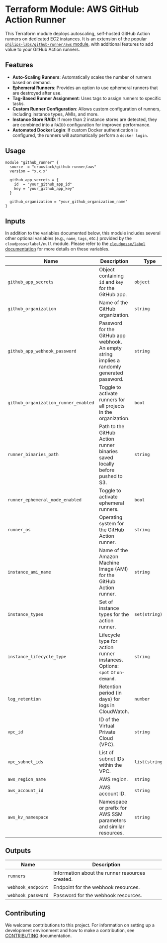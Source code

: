 # Terraform Module: AWS GitHub Action Runner

This Terraform module deploys autoscaling, self-hosted GitHub Action runners on
dedicated EC2 instances. It is an extension of the popular [`philips-labs/github-runner/aws` module](https://github.com/philips-labs/terraform-aws-github-runner),
 with additional features to add value to your GitHub Action runners.

## Features

- **Auto-Scaling Runners**: Automatically scales the number of runners based on
  demand.
- **Ephemeral Runners**: Provides an option to use ephemeral runners that are
  destroyed after use.
- **Tag-Based Runner Assignment**: Uses tags to assign runners to specific
  tasks.
- **Custom Runner Configuration**: Allows custom configuration of runners,
  including instance types, AMIs, and more.
- **Instance Store RAID**: If more than 2 instance stores are detected, they are
  combined into a `RAID0` configuration for improved performance.
- **Automated Docker Login**: If custom Docker authentication is configured, the
  runners will automatically perform a `docker login`.

## Usage

```hcl
module "github_runner" {
  source  = "cruxstack/github-runner/aws"
  version = "x.x.x"

  github_app_secrets = {
    id  = "your_github_app_id"
    key = "your_github_app_key"
  }

  github_organization = "your_github_organization_name"
}
```

## Inputs

In addition to the variables documented below, this module includes several
other optional variables (e.g., `name`, `tags`, etc.) provided by the
`cloudposse/label/null` module. Please refer to the [`cloudposse/label` documentation](https://registry.terraform.io/modules/cloudposse/label/null/latest) for more details on these variables.

| Name                                 | Description                                                                                 | Type           | Default                               | Required |
|--------------------------------------|---------------------------------------------------------------------------------------------|----------------|---------------------------------------|:--------:|
| `github_app_secrets`                 | Object containing `id` and `key` for the GitHub app.                                        | `object`       | n/a                                   |   yes    |
| `github_organization`                | Name of the GitHub organization.                                                            | `string`       | n/a                                   |   yes    |
| `github_app_webhook_password`        | Password for the GitHub app webhook. An empty string implies a randomly generated password. | `string`       | `""`                                  |    no    |
| `github_organization_runner_enabled` | Toggle to activate runners for all projects in the organization.                            | `bool`         | `true`                                |    no    |
| `runner_binaries_path`               | Path to the GitHub Action runner binaries saved locally before pushed to S3.                | `string`       | `""`                                  |    no    |
| `runner_ephemeral_mode_enabled`      | Toggle to activate ephemeral runners.                                                       | `bool`         | `false`                               |    no    |
| `runner_os`                          | Operating system for the GitHub Action runner.                                              | `string`       | `"linux"`                             |    no    |
| `instance_ami_name`                  | Name of the Amazon Machine Image (AMI) for the GitHub Action runner.                        | `string`       | `"al2023-ami-2023.*-kernel-*-x86_64"` |    no    |
| `instance_types`                     | Set of instance types for the action runner.                                                | `set(string)`  | `["m5ad.large", "m5d.large"]`         |    no    |
| `instance_lifecycle_type`            | Lifecycle type for action runner instances. Options: `spot` or `on-demand`.                 | `string`       | `"spot"`                              |    no    |
| `log_retention`                      | Retention period (in days) for logs in CloudWatch.                                          | `number`       | `90`                                  |    no    |
| `vpc_id`                             | ID of the Virtual Private Cloud (VPC).                                                      | `string`       | n/a                                   |   yes    |
| `vpc_subnet_ids`                     | List of subnet IDs within the VPC.                                                          | `list(string)` | n/a                                   |   yes    |
| `aws_region_name`                    | AWS region.                                                                                 | `string`       | `""`                                  |    no    |
| `aws_account_id`                     | AWS account ID.                                                                             | `string`       | `""`                                  |    no    |
| `aws_kv_namespace`                   | Namespace or prefix for AWS SSM parameters and similar resources.                           | `string`       | `""`                                  |    no    |

## Outputs

| Name               | Description                                     |
|--------------------|-------------------------------------------------|
| `runners`          | Information about the runner resources created. |
| `webhook_endpoint` | Endpoint for the webhook resources.             |
| `webhook_password` | Password for the webhook resources.             |


## Contributing

We welcome contributions to this project. For information on setting up a
development environment and how to make a contribution, see [CONTRIBUTING](./CONTRIBUTING.md)
documentation.
